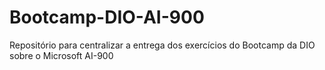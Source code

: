 # Bootcamp-DIO-AI-900
Repositório para centralizar a entrega dos exercícios do Bootcamp da DIO sobre o Microsoft AI-900
